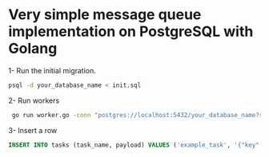 # Very simple message queue implementation on PostgreSQL with Golang

1- Run the initial migration.

```bash
psql -d your_database_name < init.sql
```

2- Run workers

```bash
 go run worker.go -conn "postgres://localhost:5432/your_database_name?sslmode=disable" -count 5
```

3- Insert a row

```sql
INSERT INTO tasks (task_name, payload) VALUES ('example_task', '{"key": "value"}');
```
